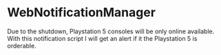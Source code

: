 # WebNotificationManager
Due to the shutdown, Playstation 5 consoles will be only online available. With this notification script I will get an alert if it the Playstation 5 is orderable.
